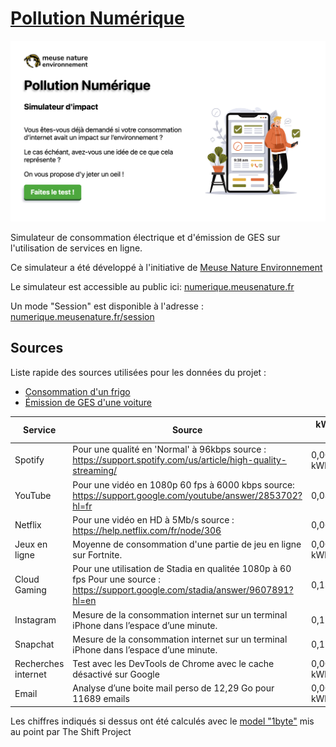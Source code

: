 # [Pollution Numérique](https://numerique.meusenature.fr/)

![screenshot](screenshot.png)

Simulateur de consommation électrique et d'émission de GES sur l'utilisation de services en ligne.

Ce simulateur a été développé à l'initiative de [Meuse Nature Environnement](https://meusenature.fr/)

Le simulateur est accessible au public ici: [numerique.meusenature.fr](https://numerique.meusenature.fr/)

Un mode "Session" est disponible à l'adresse : [numerique.meusenature.fr/session](https://numerique.meusenature.fr/session/)

## Sources

Liste rapide des sources utilisées pour les données du projet :

- [Consommation d'un frigo](https://total.direct-energie.com/particuliers/parlons-energie/dossiers-energie/economie-d-energie/tout-savoir-sur-la-consommation-de-votre-frigo)
- [Émission de GES d'une voiture](https://ree.developpement-durable.gouv.fr/themes/defis-environnementaux/changement-climatique/emissions-de-gaz-a-effet-de-serre/article/les-emissions-de-gaz-a-effet-de-serre-des-transports)

| Service             | Source                                                       | kWh pour 1 unité | GES (en g) pour 1 unité |
| ------------------- | ------------------------------------------------------------ | ---------------- | ----------------------- |
| Spotify             | Pour une qualité en 'Normal' à 96kbps source : https://support.spotify.com/us/article/high-quality-streaming/ | 0,00129024 kWh   | 0,66963456 g            |
| YouTube             | Pour une vidéo en 1080p 60 fps à 6000 kbps source: https://support.google.com/youtube/answer/2853702?hl=fr | 0,08064 kWh      | 41,85216 g              |
| Netflix             | Pour une vidéo en HD à 5Mb/s source : https://help.netflix.com/fr/node/306 | 0,0672 kWh       | 34,8768 g               |
| Jeux en ligne       | Moyenne de consommation d'une partie de jeu en ligne sur Fortnite. | 0,0001344 kWh    | 0,0697536 g             |
| Cloud Gaming        | Pour une utilisation de Stadia en qualitée 1080p à 60 fps Pour une source : https://support.google.com/stadia/answer/9607891?hl=en | 0,1344 kWh       | 69,7536 g               |
| Instagram           | Mesure de la consommation internet sur un terminal iPhone dans l’espace d’une minute. | 0,17472 kWh      | 90,67968 g              |
| Snapchat            | Mesure de la consommation internet sur un terminal iPhone dans l’espace d’une minute. | 0,17472 kWh      | 90,67968 g              |
| Recherches internet | Test avec les DevTools de Chrome avec le cache désactivé sur Google | 0,000183852 kWh  | 0,095419383 g           |
| Email               | Analyse d’une boite mail perso de 12,29 Go pour 11689 emails | 0,000235517 kWh  | 0,122233402 g           |

Les chiffres indiqués si dessus ont été calculés avec le [model "1byte"](https://theshiftproject.org/wp-content/uploads/2018/10/Lean-ICT-Materials-1byte-Model-2018.xlsx) mis au point par The Shift Project